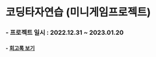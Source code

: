 # 코딩타자연습 (미니게임프로젝트)

### - 프로젝트 일시 : 2022.12.31 ~ 2023.01.20

#### - <a href="https://mdlg.tistory.com/97"> 회고록 보기 </a> 
